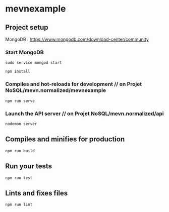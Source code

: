 # mevnexample

## Project setup

MongoDB : https://www.mongodb.com/download-center/community

### Start MongoDB 
```
sudo service mongod start
```

```
npm install
```

### Compiles and hot-reloads for development // on Projet NoSQL/mevn.normalized/mevnexample 
```
npm run serve
```
### Launch the API server // on Projet NoSQL/mevn.normalized/api 
```
nodemon server
```




## Compiles and minifies for production
```
npm run build
```

## Run your tests
```
npm run test
```

## Lints and fixes files
```
npm run lint
```
<!-- 
### Customize configuration
See [Configuration Reference](https://cli.vuejs.org/config/).
 -->